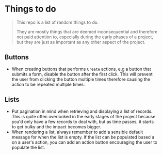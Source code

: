 # Things to do
> This repo is a list of random things to do.
> 
> They are mostly things that are deemed inconsequential and therefore not paid attention to, especially during the early phases of a project, but they are just as important as any other aspect of the project.

## Buttons
* When creating buttons that performs `Create` actions, e.g a button that submits a form, disable the button after the first click. This will prevent the user from clicking the button multiple times therefore causing the action to be repeated multiple times.
  
## Lists
* Put pagination in mind when retrieving and displaying a list of records. This is quite often overlooked in the early stages of the project because you'd only have a few records to deal with, but as time passes, it starts to get bulky and the impact becomes bigger.
* When rendering a list, always remember to add a sensible default message for when the list is empty. If the list can be populated based a on a user's action, you can add an action button encouraging the user to populate the list.